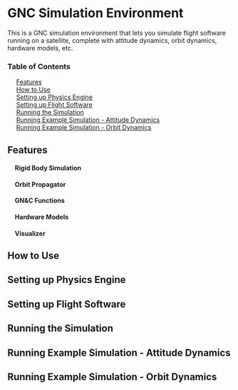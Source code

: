 # GNC Simulation Environment

This is a GNC simulation environment that lets you simulate flight software running on a satellite, complete with attitude dynamics, orbit dynamics, hardware models, etc.

### Table of Contents  
 &nbsp;&nbsp;&nbsp;&nbsp; [Features](#Features)  
 &nbsp;&nbsp;&nbsp;&nbsp; [How to Use](#How-to-Use)  
 &nbsp;&nbsp;&nbsp;&nbsp; [Setting up Physics Engine](#Setting-up-Physics-Engine)  
 &nbsp;&nbsp;&nbsp;&nbsp; [Setting up Flight Software](#Setting-up-Flight-Software)  
 &nbsp;&nbsp;&nbsp;&nbsp; [Running the Simulation](#Running-the-Simulation)  
 &nbsp;&nbsp;&nbsp;&nbsp; [Running Example Simulation - Attitude Dynamics](#Running-the-Simulation-Attitude-Example)  
 &nbsp;&nbsp;&nbsp;&nbsp; [Running Example Simulation - Orbit Dynamics](#Running-the-Simulation-Orbit-Example)  


## Features

#### &nbsp;&nbsp;&nbsp;&nbsp; Rigid Body Simulation

#### &nbsp;&nbsp;&nbsp;&nbsp; Orbit Propagator

#### &nbsp;&nbsp;&nbsp;&nbsp; GN&C Functions

#### &nbsp;&nbsp;&nbsp;&nbsp; Hardware Models

#### &nbsp;&nbsp;&nbsp;&nbsp; Visualizer

## How to Use

## Setting up Physics Engine

## Setting up Flight Software

## Running the Simulation

## Running Example Simulation - Attitude Dynamics

## Running Example Simulation - Orbit Dynamics
